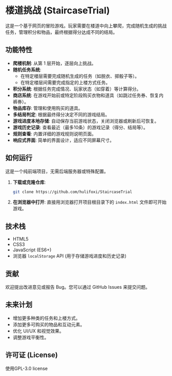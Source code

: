 # 楼道挑战 (StaircaseTrial)

这是一个基于网页的冒险游戏。玩家需要在楼道中向上攀爬，完成随机生成的挑战任务，管理积分和物品，最终根据得分达成不同的结局。

## 功能特性

*   **爬楼机制**: 从第 1 层开始，逐层向上挑战。
*   **随机任务系统**:
    *   在特定楼层需要完成随机生成的任务（如脱衣、掷骰子等）。
    *   在特定楼层间需要完成指定的上楼方式任务。
*   **积分系统**: 根据任务完成情况、玩家状态（如穿着）等计算得分。
*   **商店系统**: 在游戏开始前或特定阶段购买衣物和道具（如跳过任务券、恢复内裤券）。
*   **物品库存**: 管理和使用购买的道具。
*   **多结局判定**: 根据最终得分决定不同的游戏结局。
*   **游戏进度本地存储**: 自动保存当前游戏状态，关闭浏览器或刷新后可恢复。
*   **游戏历史记录**: 查看最近（最多10条）的游戏记录（得分、结局等）。
*   **规则查看**: 内置详细的游戏规则说明页面。
*   **响应式界面**: 简单的界面设计，适应不同屏幕尺寸。

## 如何运行

这是一个纯前端项目，无需后端服务器或特殊配置。

1.  **下载或克隆仓库**:
    ```bash
    git clone https://github.com/hulifoxi/StaircaseTrial
    ```
2.  **在浏览器中打开**: 直接用浏览器打开项目根目录下的 `index.html` 文件即可开始游戏。

## 技术栈

*   HTML5
*   CSS3
*   JavaScript (ES6+)
*   浏览器 `localStorage` API (用于存储游戏进度和历史记录)

## 贡献

欢迎提出改进意见或报告 Bug。您可以通过 GitHub Issues 来提交问题。

## 未来计划

*   增加更多种类的任务和上楼方式。
*   添加更多可购买的物品和互动元素。
*   优化 UI/UX 和视觉效果。
*   调整游戏平衡性。

## 许可证 (License)

使用GPL-3.0 license
